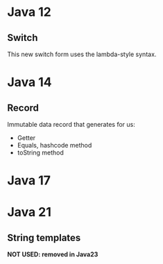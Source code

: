
# Java 12 


## Switch

This new switch form uses the lambda-style syntax.

# Java 14

## Record

Immutable data record that generates for us:
* Getter
* Equals, hashcode method
* toString method

# Java 17

# Java 21

## String templates

**NOT USED: removed in Java23**


